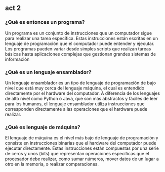 ## act 2 

### ¿Qué es entonces un programa?

Un programa es un conjunto de instrucciones que un computador sigue para realizar una tarea específica. Estas instrucciones están escritas en un lenguaje de programación que el computador puede entender y ejecutar. Los programas pueden variar desde simples scripts que realizan tareas básicas hasta aplicaciones complejas que gestionan grandes sistemas de información

### ¿Qué es un lenguaje ensamblador?

Un lenguaje ensamblador es un tipo de lenguaje de programación de bajo nivel que está muy cerca del lenguaje máquina, el cual es entendido directamente por el hardware del computador. A diferencia de los lenguajes de alto nivel como Python o Java, que son más abstractos y fáciles de leer para los humanos, el lenguaje ensamblador utiliza instrucciones que corresponden directamente a las operaciones que el hardware puede realizar.

### ¿Qué es lenguaje de máquina?

El lenguaje de máquina es el nivel más bajo de lenguaje de programación y consiste en instrucciones binarias que el hardware del computador puede ejecutar directamente. Estas instrucciones están compuestas por una serie de ceros y unos (bits) que representan operaciones específicas que el procesador debe realizar, como sumar números, mover datos de un lugar a otro en la memoria, o realizar comparaciones.